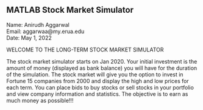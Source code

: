 ## MATLAB Stock Market Simulator

<p>Name: Anirudh Aggarwal <br>
Email: aggarwaa@my.erua.edu <br>
Date: May 1, 2022 </p>

<p>WELCOME TO THE LONG-TERM STOCK MARKET SIMULATOR</p>

<p>The stock market simulator starts on Jan 2020. Your initial investment is the amount of money (displayed as bank balance) you will have for the duration of the simulation. The stock market will give you the option to invest in Fortune 15 companies from 2000 and display the high and low prices for each term. You can place bids to buy stocks or sell stocks in your portfolio and view company information and statistics. The objective is to earn as much money as possible!!!</p>

